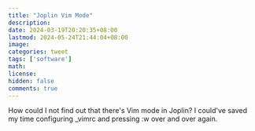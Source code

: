 ```yaml
---
title: "Joplin Vim Mode"
description: 
date: 2024-03-19T20:20:35+08:00
lastmod: 2024-05-24T21:44:04+08:00
image: 
categories: tweet
tags: ['software']
math: 
license: 
hidden: false
comments: true
---
```


How could I not find out that there's Vim mode in Joplin? I could've saved my time configuring _vimrc and pressing :w over and over again.


